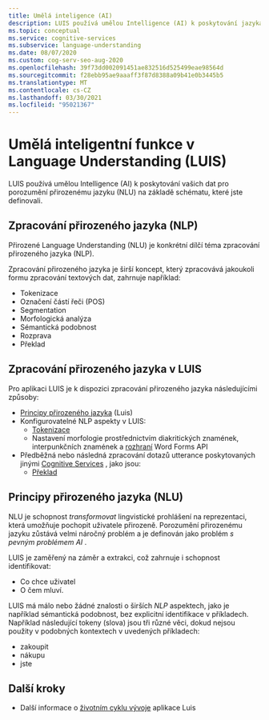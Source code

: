 ```yaml
---
title: Umělá inteligence (AI)
description: LUIS používá umělou Intelligence (AI) k poskytování jazyka pro porozumění vašim datům na základě schématu, které jste definovali.
ms.topic: conceptual
ms.service: cognitive-services
ms.subservice: language-understanding
ms.date: 08/07/2020
ms.custom: cog-serv-seo-aug-2020
ms.openlocfilehash: 39f73dd002091451ae832516d525499eae98564d
ms.sourcegitcommit: f28ebb95ae9aaaff3f87d8388a09b41e0b3445b5
ms.translationtype: MT
ms.contentlocale: cs-CZ
ms.lasthandoff: 03/30/2021
ms.locfileid: "95021367"
---
```

# <a name="artificial-intelligence-in-language-understanding-luis"></a>Umělá inteligentní funkce v Language Understanding (LUIS)

LUIS používá umělou Intelligence (AI) k poskytování vašich dat pro porozumění přirozenému jazyku (NLU) na základě schématu, které jste definovali.

## <a name="natural-language-processing-nlp"></a>Zpracování přirozeného jazyka (NLP)

Přirozené Language Understanding (NLU) je konkrétní dílčí téma zpracování přirozeného jazyka (NLP).

Zpracování přirozeného jazyka je širší koncept, který zpracovává jakoukoli formu zpracování textových dat, zahrnuje například:

* Tokenizace
* Označení částí řeči (POS)
* Segmentation
* Morfologická analýza
* Sémantická podobnost
* Rozprava
* Překlad

## <a name="natural-language-processing-in-luis"></a>Zpracování přirozeného jazyka v LUIS

Pro aplikaci LUIS je k dispozici zpracování přirozeného jazyka následujícími způsoby:
* [Principy přirozeného jazyka](#natural-language-processing-nlp) (Luis)
* Konfigurovatelné NLP aspekty v LUIS:
    * [Tokenizace](luis-language-support.md#tokenization)
    * Nastavení morfologie prostřednictvím diakritických znamének, interpunkčních znamének a [rozhraní](luis-reference-application-settings.md) Word Forms API
* Předběžná nebo následná zpracování dotazů utterance poskytovaných jinými [Cognitive Services](../what-are-cognitive-services.md) , jako jsou:
    * [Překlad](../translator/translator-info-overview.md)

## <a name="natural-language-understanding-nlu"></a>Principy přirozeného jazyka (NLU)

NLU je schopnost _transformovat_ lingvistické prohlášení na reprezentaci, která umožňuje pochopit uživatele přirozeně. Porozumění přirozenému jazyku zůstává velmi náročný problém a je definován jako problém _s pevným problémem AI_ .

LUIS je zaměřený na záměr a extrakci, což zahrnuje i schopnost identifikovat:
* Co chce uživatel
* O čem mluví.

LUIS má málo nebo žádné znalosti o širších _NLP_ aspektech, jako je například sémantická podobnost, bez explicitní identifikace v příkladech. Například následující tokeny (slova) jsou tři různé věci, dokud nejsou použity v podobných kontextech v uvedených příkladech:

* zakoupit
* nákupu
* jste

## <a name="next-steps"></a>Další kroky

* Další informace o [životním cyklu vývoje](luis-concept-app-iteration.md) aplikace Luis
